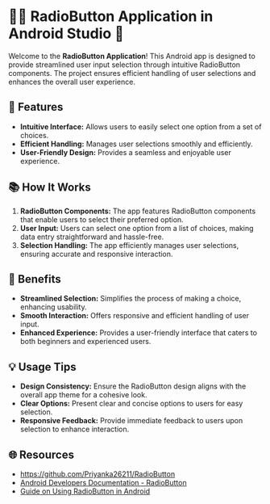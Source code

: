 # 📱🔘 RadioButton Application in Android Studio 🎨

Welcome to the **RadioButton Application**! This Android app is designed to provide streamlined user input selection through intuitive RadioButton components. The project ensures efficient handling of user selections and enhances the overall user experience.

## 🌟 Features

- **Intuitive Interface:** Allows users to easily select one option from a set of choices.
- **Efficient Handling:** Manages user selections smoothly and efficiently.
- **User-Friendly Design:** Provides a seamless and enjoyable user experience.

## 📚 How It Works

1. **RadioButton Components:** The app features RadioButton components that enable users to select their preferred option.
2. **User Input:** Users can select one option from a list of choices, making data entry straightforward and hassle-free.
3. **Selection Handling:** The app efficiently manages user selections, ensuring accurate and responsive interaction.

## 🚀 Benefits

- **Streamlined Selection:** Simplifies the process of making a choice, enhancing usability.
- **Smooth Interaction:** Offers responsive and efficient handling of user input.
- **Enhanced Experience:** Provides a user-friendly interface that caters to both beginners and experienced users.

## 💡 Usage Tips

- **Design Consistency:** Ensure the RadioButton design aligns with the overall app theme for a cohesive look.
- **Clear Options:** Present clear and concise options to users for easy selection.
- **Responsive Feedback:** Provide immediate feedback to users upon selection to enhance interaction.

## 🌐 Resources

- https://github.com/Priyanka26211/RadioButton
- [Android Developers Documentation - RadioButton](https://developer.android.com/reference/android/widget/RadioButton)
- [Guide on Using RadioButton in Android](https://developer.android.com/guide/topics/ui/controls/radiobutton)
